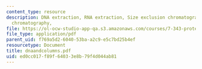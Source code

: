 ```yaml
---
content_type: resource
description: DNA extraction, RNA extraction, Size exclusion chromatography, Ion exchange
  chromatography,
file: https://ol-ocw-studio-app-qa.s3.amazonaws.com/courses/7-343-protein-folding-misfolding-and-human-disease-fall-2004/ed0cc017f89f64033e8b79f4d044ab81_dnaandcolumns.pdf
file_type: application/pdf
parent_uid: f769a5d2-6040-53ba-a2c9-e5c7bd25b4ef
resourcetype: Document
title: dnaandcolumns.pdf
uid: ed0cc017-f89f-6403-3e8b-79f4d044ab81
---
```

